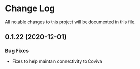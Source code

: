 # Change Log

All notable changes to this project will be documented in this file.

## 0.1.22 (2020-12-01)

### Bug Fixes

* Fixes to help maintain connectivity to Coviva


